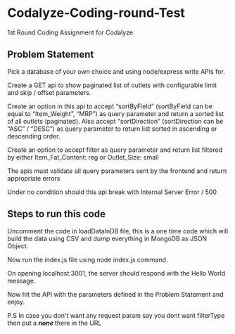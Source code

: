 # Codalyze-Coding-round-Test
1st Round Coding Assignment for Codalyze <br>

## Problem Statement
Pick a database of your own choice and using node/express write APIs for.

Create a GET api to show paginated list of outlets with configurable limit and skip / offset parameters.

Create an option in this api to accept “sortByField” (sortByField can be equal to “Item_Weight”, “MRP”) as query parameter and return a sorted list of all outlets (paginated). Also accept “sortDirection” (sortDirection can be “ASC” / “DESC”) as query parameter to return list sorted in ascending or descending order.

Create an option to accept filter as query parameter and return list filtered by either Item_Fat_Content: reg or Outlet_Size: small

The apis must validate all query parameters sent by the frontend and return appropriate errors

Under no condition should this api break with Internal Server Error / 500

## Steps to run this code

Uncomment the code in loadDataInDB file, this is a one time code which will build the data using CSV and dump everything in MongoDB as JSON Object.

Now run the index.js file using node index.js command.

On opening localhost:3001, the server should respond with the Hello World message.

Now hit the API with the parameters defined in the Problem Statement and enjoy.

P.S In case you don't want any request param say you dont want filterType then put a <b> *none* </b> there in the URL 
